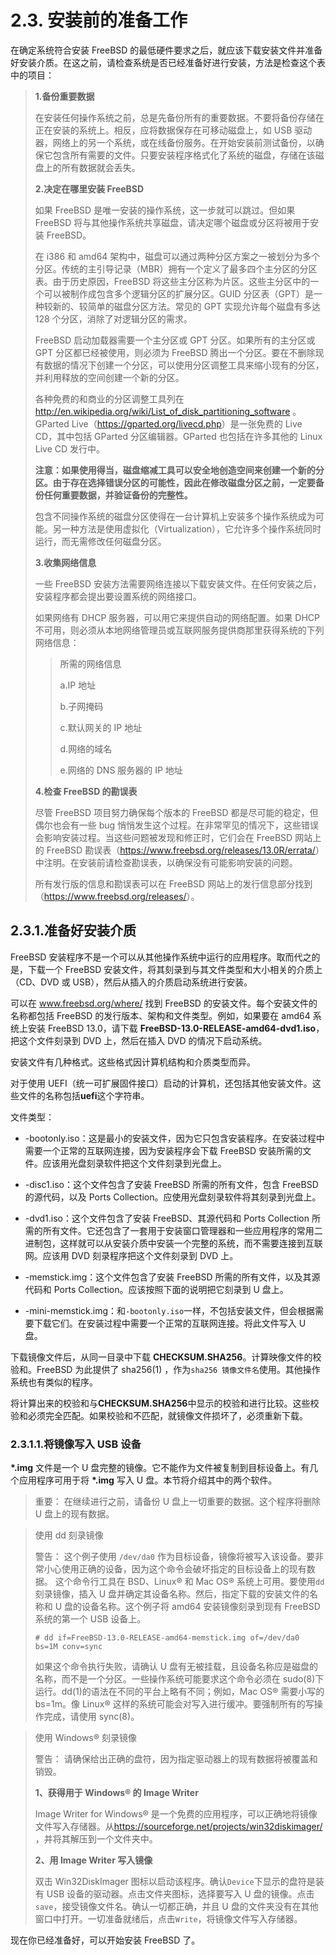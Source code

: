 # 2.3. 安装前的准备工作

在确定系统符合安装 FreeBSD 的最低硬件要求之后，就应该下载安装文件并准备好安装介质。在这之前，请检查系统是否已经准备好进行安装，方法是检查这个表中的项目：

>
> **1.备份重要数据**
>
>在安装任何操作系统之前，总是先备份所有的重要数据。不要将备份存储在正在安装的系统上。相反，应将数据保存在可移动磁盘上，如 USB 驱动器，网络上的另一个系统，或在线备份服务。在开始安装前测试备份，以确保它包含所有需要的文件。只要安装程序格式化了系统的磁盘，存储在该磁盘上的所有数据就会丢失。
>
>**2.决定在哪里安装 FreeBSD**
>
>如果 FreeBSD 是唯一安装的操作系统，这一步就可以跳过。但如果 FreeBSD 将与其他操作系统共享磁盘，请决定哪个磁盘或分区将被用于安装 FreeBSD。
>
>在 i386 和 amd64 架构中，磁盘可以通过两种分区方案之一被划分为多个分区。传统的主引导记录（MBR）拥有一个定义了最多四个主分区的分区表。由于历史原因，FreeBSD 将这些主分区称为片区。这些主分区中的一个可以被制作成包含多个逻辑分区的扩展分区。GUID 分区表（GPT）是一种较新的、较简单的磁盘分区方法。常见的 GPT 实现允许每个磁盘有多达 128 个分区，消除了对逻辑分区的需求。
>
>FreeBSD 启动加载器需要一个主分区或 GPT 分区。如果所有的主分区或 GPT 分区都已经被使用，则必须为 FreeBSD 腾出一个分区。要在不删除现有数据的情况下创建一个分区，可以使用分区调整工具来缩小现有的分区，并利用释放的空间创建一个新的分区。
>
>各种免费的和商业的分区调整工具列在 <http://en.wikipedia.org/wiki/List_of_disk_partitioning_software> 。GParted Live（<https://gparted.org/livecd.php>）是一张免费的 Live CD，其中包括 GParted 分区编辑器。GParted 也包括在许多其他的 Linux Live CD 发行中。
>
>**注意：如果使用得当，磁盘缩减工具可以安全地创造空间来创建一个新的分区。由于存在选择错误分区的可能性，因此在修改磁盘分区之前，一定要备份任何重要数据，并验证备份的完整性。**
>
>包含不同操作系统的磁盘分区使得在一台计算机上安装多个操作系统成为可能。另一种方法是使用虚拟化（Virtualization），它允许多个操作系统同时运行，而无需修改任何磁盘分区。
>
>**3.收集网络信息**
>
>一些 FreeBSD 安装方法需要网络连接以下载安装文件。在任何安装之后，安装程序都会提出要设置系统的网络接口。
>
>如果网络有 DHCP 服务器，可以用它来提供自动的网络配置。如果 DHCP 不可用，则必须从本地网络管理员或互联网服务提供商那里获得系统的下列网络信息：
>
>>所需的网络信息
>>
>>a.IP 地址
>>
>>b.子网掩码
>>
>>c.默认网关的 IP 地址
>>
>>d.网络的域名
>>
>>e.网络的 DNS 服务器的 IP 地址
>
>**4.检查 FreeBSD 的勘误表**
>
>尽管 FreeBSD 项目努力确保每个版本的 FreeBSD 都是尽可能的稳定，但偶尔也会有一些 bug 悄悄发生这个过程。在非常罕见的情况下，这些错误会影响安装过程。当这些问题被发现和修正时，它们会在 FreeBSD 网站上的 FreeBSD 勘误表（<https://www.freebsd.org/releases/13.0R/errata/>）中注明。在安装前请检查勘误表，以确保没有可能影响安装的问题。
>
>所有发行版的信息和勘误表可以在 FreeBSD 网站上的发行信息部分找到（<https://www.freebsd.org/releases/>）。

## 2.3.1.准备好安装介质

FreeBSD 安装程序不是一个可以从其他操作系统中运行的应用程序。取而代之的是，下载一个 FreeBSD 安装文件，将其刻录到与其文件类型和大小相关的介质上（CD、DVD 或 USB），然后从插入的介质启动系统进行安装。

可以在 www.freebsd.org/where/ 找到 FreeBSD 的安装文件。每个安装文件的名称都包括 FreeBSD 的发行版本、架构和文件类型。例如，如果要在 amd64 系统上安装 FreeBSD 13.0，请下载 **FreeBSD-13.0-RELEASE-amd64-dvd1.iso**，把这个文件刻录到 DVD 上，然后在插入 DVD 的情况下启动系统。

安装文件有几种格式。这些格式因计算机结构和介质类型而异。

对于使用 UEFI（统一可扩展固件接口）启动的计算机，还包括其他安装文件。这些文件的名称包括**uefi**这个字符串。

文件类型：

- -bootonly.iso：这是最小的安装文件，因为它只包含安装程序。在安装过程中需要一个正常的互联网连接，因为安装程序会下载 FreeBSD 安装所需的文件。应该用光盘刻录软件把这个文件刻录到光盘上。

- -disc1.iso：这个文件包含了安装 FreeBSD 所需的所有文件，包含 FreeBSD 的源代码，以及 Ports Collection。应使用光盘刻录软件将其刻录到光盘上。

- -dvd1.iso：这个文件包含了安装 FreeBSD、其源代码和 Ports Collection 所需的所有文件。它还包含了一套用于安装窗口管理器和一些应用程序的常用二进制包，这样就可以从安装介质中安装一个完整的系统，而不需要连接到互联网。应该用 DVD 刻录程序把这个文件刻录到 DVD 上。

- -memstick.img：这个文件包含了安装 FreeBSD 所需的所有文件，以及其源代码和 Ports Collection。应该按照下面的说明把它刻录到 U 盘上。

- -mini-memstick.img：和`-bootonly.iso`一样，不包括安装文件，但会根据需要下载它们。在安装过程中需要一个正常的互联网连接。将此文件写入 U 盘。

下载镜像文件后，从同一目录中下载 **CHECKSUM.SHA256**。计算映像文件的校验和。FreeBSD 为此提供了 sha256(1) ，作为`sha256 镜像文件名`使用。其他操作系统也有类似的程序。

将计算出来的校验和与**CHECKSUM.SHA256**中显示的校验和进行比较。这些校验和必须完全匹配。如果校验和不匹配，就镜像文件损坏了，必须重新下载。

### 2.3.1.1.将镜像写入 USB 设备

**\*.img** 文件是一个 U 盘完整的镜像。它不能作为文件被复制到目标设备上。有几个应用程序可用于将 **\*.img** 写入 U 盘。本节将介绍其中的两个软件。

>重要：
>在继续进行之前，请备份 U 盘上一切重要的数据。这个程序将删除 U 盘上的现有数据。

>使用 dd 刻录镜像
>
>警告：
>这个例子使用 `/dev/da0` 作为目标设备，镜像将被写入该设备。要非常小心使用正确的设备，因为这个命令会破坏指定的目标设备上的现有数据。
>这个命令行工具在 BSD、Linux® 和 Mac OS® 系统上可用。要使用`dd`刻录镜像，插入 U 盘并确定其设备名称。然后，指定下载的安装文件的名称和 U 盘的设备名称。这个例子将 amd64 安装镜像刻录到现有 FreeBSD 系统的第一个 USB 设备上。
>
>```
># dd if=FreeBSD-13.0-RELEASE-amd64-memstick.img of=/dev/da0 bs=1M conv=sync
>```
>
>如果这个命令执行失败，请确认 U 盘有无被挂载，且设备名称应是磁盘的名称，而不是一个分区。一些操作系统可能要求这个命令必须在 sudo(8)下运行。dd(1)的语法在不同的平台上略有不同；例如，Mac OS® 需要小写的 bs=1m。像 Linux® 这样的系统可能会对写入进行缓冲。要强制所有的写操作完成，请使用 sync(8)。

>使用 Windows® 刻录镜像
>
>警告：
>请确保给出正确的盘符，因为指定驱动器上的现有数据将被覆盖和销毁。
>
>**1、获得用于 Windows® 的 Image Writer**
>
>Image Writer for Windows® 是一个免费的应用程序，可以正确地将镜像文件写入存储器。从<https://sourceforge.net/projects/win32diskimager/> ，并将其解压到一个文件夹中。
>
>**2、用 Image Writer 写入镜像**
>
>双击 Win32DiskImager 图标以启动该程序。确认`Device`下显示的盘符是装有 USB 设备的驱动器。点击文件夹图标，选择要写入 U 盘的镜像。点击`save`，接受镜像文件名。确认一切都正确，并且 U 盘的文件夹没有在其他窗口中打开。一切准备就绪后，点击`Write`，将镜像文件写入存储器。

现在你已经准备好，可以开始安装 FreeBSD 了。
